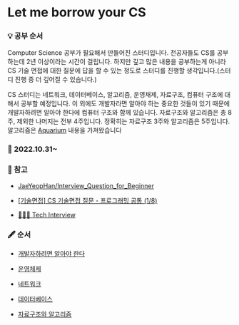 # Let me borrow your CS

### 💡 공부 순서

Computer Science 공부가 필요해서 만들어진 스터디입니다. 전공자들도 CS를 공부하는데 2년 이상이라는 시간이 걸립니다. 하지만 깊고 많은 내용을 공부하는게 아니라 CS 기술 면접에 대한 질문에 답을 할 수 있는 정도로 스터디를 진행할 생각입니다.(스터디 진행 중 더 깊어질 수 있습니다.)

CS 스터디는 네트워크, 데이터베이스, 알고리즘, 운영채제, 자료구조, 컴퓨터 구조에 대해서 공부할 예정입니다. 이 외에도 개발자라면 알아야 하는 중요한 것들이 있기 때문에 개발자하려면 알아야 한다에 컴퓨터 구조와 함께 있습니다. 자료구조와 알고리즘은 총 8주, 제외한 나머지는 전부 4주입니다. 정확히는 자료구조 3주와 알고리즘은 5주입니다. 알고리즘은 [Aquarium](https://github.com/ryukyung/Aquarium) 내용을 가져왔습니다

### 📅 2022.10.31~

### 🔗 참고

- [JaeYeopHan/Interview_Question_for_Beginner](https://github.com/JaeYeopHan/Interview_Question_for_Beginner)

- [[기술면접] CS 기술면접 질문 - 프로그래밍 공통 (1/8)](https://mangkyu.tistory.com/88)

- [👨🏻‍💻 Tech Interview](https://gyoogle.dev/blog/)

### 🖋 순서

- [개발자하려면 알아야 한다](https://www.notion.so/ffba2bde8a6845bb8d48200308248bc0)

- [운영체제](https://www.notion.so/1a3a5ad305b64017a1d12563006e2415)

- [네트워크](https://www.notion.so/c16ded459b7743b485388fcb612a03f6)

- [데이터베이스](https://www.notion.so/31ef6924486640f4ac16b8e3f672432e)

- [자료구조와 알고리즘](https://www.notion.so/633c8327722f446f9ed500cecee34310)
